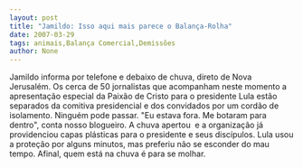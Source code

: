 ```yaml
---
layout: post
title: "Jamildo: Isso aqui mais parece o Balança-Rolha"
date: 2007-03-29
tags: animais,Balança Comercial,Demissões
author: None
---
```

Jamildo informa por telefone e debaixo de chuva, direto de Nova Jerusalém.
Os cerca de 50 jornalistas que acompanham neste momento a apresentação especial da Paixão de Cristo para o presidente Lula estão separados da comitiva presidencial e dos convidados por um cordão de isolamento.
Ninguém pode passar. \"Eu estava fora. Me botaram para dentro\", conta nosso blogueiro.
A chuva apertou&nbsp; e a organização&nbsp;já providenciou capas plásticas para o presidente e seus discípulos.
Lula usou a proteção por alguns minutos, mas preferiu não se esconder do mau tempo.
Afinal, quem está na chuva é para se molhar. 